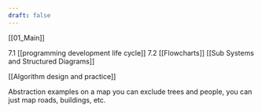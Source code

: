```yaml
---
draft: false
---
```

[[01_Main]]

7.1 [[programming development life cycle]]
7.2 [[Flowcharts]]
	[[Sub Systems and Structured Diagrams]]

[[Algorithm design and practice]]


Abstraction examples
on a map you can exclude trees and people, you can just map roads, buildings, etc.